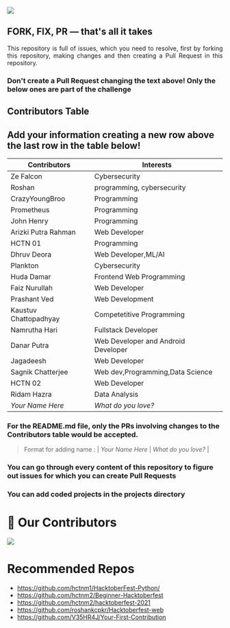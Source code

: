 ![](https://hacktoberfest.digitalocean.com/_nuxt/img/logo-hacktoberfest-full.f42e3b1.svg)

## FORK, FIX, PR — that's all it takes

<p align="justify">This repository is full of issues, which you need to resolve, first by forking this repository, making changes and then creating a Pull Request in this repository. </p>

### Don't create a Pull Request changing the text above! Only the below ones are part of the challenge

## Contributors Table

## Add your information creating a new row above the last row in the table below!

| Contributors                                           | Interests                |
| ------------------------------------------------------ | ------------------------ |
| Ze Falcon                                              | Cybersecurity            |
| Roshan                                                 |programming, cybersecurity|
| CrazyYoungBroo                                         |Programming               |
| Prometheus                                             |Programming               |
| John Henry                                             |Programming               |
| Arizki Putra Rahman                                    |Web Developer             |
| HCTN 01                                                |Programming               |
| Dhruv Deora                                            | Web Developer,ML/AI      |
| Plankton                                               | Cybersecurity            |
| Huda Damar                                             | Frontend Web Programming |
| Faiz Nurullah                                          | Web Developer            |
| Prashant Ved                                           | Web Development          |
| Kaustuv Chattopadhyay                                  | Competetitive Programming|
| Namrutha Hari                                          | Fullstack Developer      |
| Danar Putra                                 | Web Developer and Android Developer |
| Jagadeesh                                              | Web Developer            |
| Sagnik Chatterjee                               | Web dev,Programming,Data Science|
| HCTN 02                                                | Web Developer            |
| Ridam Hazra                                            | Data Analysis            |    
| _Your Name Here_                                       | _What do you love?_      |



### For the README.md file, only the PRs involving changes to the Contributors table would be accepted.

> Format for adding name : | _Your Name Here_ | _What do you love?_ |

### You can go through every content of this repository to figure out issues for which you can create Pull Requests

### You can add coded projects in the projects directory

# :handshake: Our Contributors

<a href="https://github.com/hctnm1/HacktoberFest-2021/graphs/contributors">
  <img src="https://contrib.rocks/image?repo=hctnm1/HacktoberFest-2021" />
</a>

# Recommended Repos

- <https://github.com/hctnm1/HacktoberFest-Python/>
- <https://github.com/hctnm2/Beginner-Hacktoberfest>
- <https://github.com/hctnm2/hacktoberfest-2021>
- <https://github.com/roshankcpkr/Hacktoberfest-web>
- <https://github.com/V35HR4J/Your-First-Contribution>
